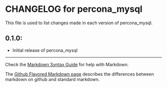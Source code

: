 # CHANGELOG for percona_mysql

This file is used to list changes made in each version of percona_mysql.

## 0.1.0:

* Initial release of percona_mysql

- - - 
Check the [Markdown Syntax Guide](http://daringfireball.net/projects/markdown/syntax) for help with Markdown.

The [Github Flavored Markdown page](http://github.github.com/github-flavored-markdown/) describes the differences between markdown on github and standard markdown.
